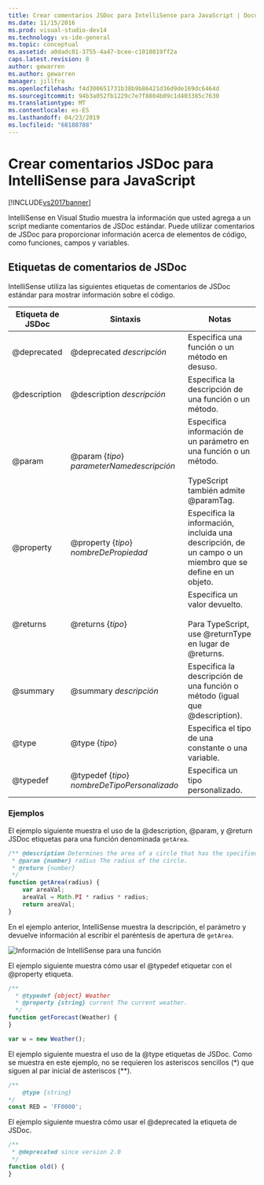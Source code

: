```yaml
---
title: Crear comentarios JSDoc para IntelliSense para JavaScript | Documentos de Microsoft
ms.date: 11/15/2016
ms.prod: visual-studio-dev14
ms.technology: vs-ide-general
ms.topic: conceptual
ms.assetid: a0dadc81-3755-4a47-bcee-c1010819ff2a
caps.latest.revision: 8
author: gewarren
ms.author: gewarren
manager: jillfra
ms.openlocfilehash: f4d300651731b38b9b86421d36d9de169dc6464d
ms.sourcegitcommit: 94b3a052fb1229c7e7f8804b09c1d403385c7630
ms.translationtype: MT
ms.contentlocale: es-ES
ms.lasthandoff: 04/23/2019
ms.locfileid: "68188788"
---
```

# <a name="create-jsdoc-comments-for-javascript-intellisense"></a>Crear comentarios JSDoc para IntelliSense para JavaScript
[!INCLUDE[vs2017banner](../includes/vs2017banner.md)]

IntelliSense en Visual Studio muestra la información que usted agrega a un script mediante comentarios de JSDoc estándar. Puede utilizar comentarios de JSDoc para proporcionar información acerca de elementos de código, como funciones, campos y variables.  

## <a name="jsdoc-comment-tags"></a>Etiquetas de comentarios de JSDoc  
 IntelliSense utiliza las siguientes etiquetas de comentarios de JSDoc estándar para mostrar información sobre el código.  

|  Etiqueta de JSDoc   |                       Sintaxis                        |                                                     Notas                                                      |
|--------------|-----------------------------------------------------|----------------------------------------------------------------------------------------------------------------|
| @deprecated  |              @deprecated *descripción*              |                                   Especifica una función o un método en desuso.                                   |
| @description |             @description *descripción*              |                              Especifica la descripción de una función o un método.                               |
|    @param    | @param {*tipo*} *parameterName*<em>descripción</em> | Especifica información de un parámetro en una función o un método.<br /><br /> TypeScript también admite @paramTag. |
|  @property   |          @property {*tipo*} *nombreDePropiedad*          |   Especifica la información, incluida una descripción, de un campo o un miembro que se define en un objeto.    |
|   @returns   |                  @returns {*tipo*}                  |           Especifica un valor devuelto.<br /><br /> Para TypeScript, use @returnType en lugar de @returns.           |
|   @summary   |               @summary *descripción*                |                   Especifica la descripción de una función o método (igual que @description).                   |
|    @type     |                   @type {*tipo*}                    |                                Especifica el tipo de una constante o una variable.                                |
|   @typedef   |         @typedef {*tipo*} *nombreDeTipoPersonalizado*          |                                            Especifica un tipo personalizado.                                            |

### <a name="examples"></a>Ejemplos  
 El ejemplo siguiente muestra el uso de la @description, @param, y @return JSDoc etiquetas para una función denominada `getArea`.  

```javascript  
/** @description Determines the area of a circle that has the specified radius parameter.  
 * @param {number} radius The radius of the circle.  
 * @return {number}  
 */  
function getArea(radius) {  
    var areaVal;  
    areaVal = Math.PI * radius * radius;  
    return areaVal;  
}  
```  

 En el ejemplo anterior, IntelliSense muestra la descripción, el parámetro y devuelve información al escribir el paréntesis de apertura de `getArea`.  

 ![Información de IntelliSense para una función](../ide/media/js-intellisense-jsdoc-comments.png "JS_IntelliSense_JSDoc_Comments")  

 El ejemplo siguiente muestra cómo usar el @typedef etiquetar con el @property etiqueta.  

```javascript  
/**  
  * @typedef {object} Weather  
  * @property {string} current The current weather.  
  */  
function getForecast(Weather) {  
}  

var w = new Weather();  
```  

 El ejemplo siguiente muestra el uso de la @type etiquetas de JSDoc. Como se muestra en este ejemplo, no se requieren los asteriscos sencillos (*) que siguen al par inicial de asteriscos (\*\*).  

```javascript  
/**  
    @type {string}  
*/  
const RED = 'FF0000';  

```  

 El ejemplo siguiente muestra cómo usar el @deprecated la etiqueta de JSDoc.  

```javascript  
/**  
 * @deprecated since version 2.0  
 */  
function old() {  
}  
```
